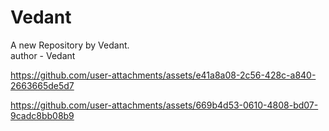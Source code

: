 # Vedant
A new Repository by Vedant.
<br>
author - Vedant


https://github.com/user-attachments/assets/e41a8a08-2c56-428c-a840-2663665de5d7

 

https://github.com/user-attachments/assets/669b4d53-0610-4808-bd07-9cadc8bb08b9


